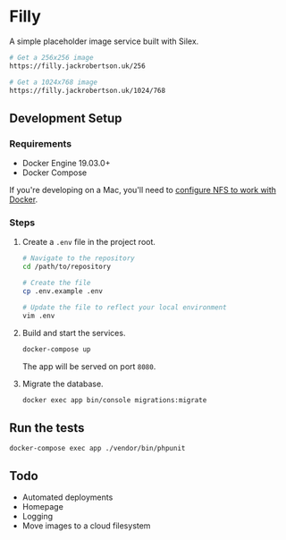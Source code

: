 # Filly

A simple placeholder image service built with Silex.

```bash
# Get a 256x256 image
https://filly.jackrobertson.uk/256

# Get a 1024x768 image
https://filly.jackrobertson.uk/1024/768
```

## Development Setup

### Requirements

* Docker Engine 19.03.0+
* Docker Compose

If you're developing on a Mac, you'll need to [configure NFS to work with Docker](https://sean-handley.medium.com/how-to-set-up-docker-for-mac-with-native-nfs-145151458adc).

### Steps

1. Create a `.env` file in the project root.

    ```bash
    # Navigate to the repository
    cd /path/to/repository
   
    # Create the file
    cp .env.example .env
   
    # Update the file to reflect your local environment
    vim .env
    ```

2. Build and start the services.

    ```bash
    docker-compose up
    ```
   
   The app will be served on port `8080`.

3. Migrate the database.

    ```bash
    docker exec app bin/console migrations:migrate
    ```

## Run the tests

```
docker-compose exec app ./vendor/bin/phpunit
```

## Todo

* Automated deployments
* Homepage
* Logging
* Move images to a cloud filesystem
